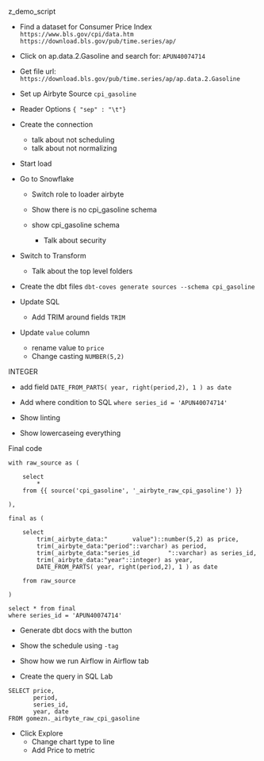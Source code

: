 z_demo_script

* Find a dataset for Consumer Price Index
`https://www.bls.gov/cpi/data.htm`
`https://download.bls.gov/pub/time.series/ap/`

* Click on ap.data.2.Gasoline and search for:
  `APUN40074714`

* Get file url:
`https://download.bls.gov/pub/time.series/ap/ap.data.2.Gasoline`

* Set up Airbyte Source
`cpi_gasoline`

* Reader Options
`{ "sep" : "\t"}`

* Create the connection
  * talk about not scheduling
  * talk about not normalizing
* Start load

* Go to Snowflake
  * Switch role to loader airbyte
  * Show there is no cpi_gasoline schema

  * show cpi_gasoline schema
    * Talk about security

* Switch to Transform
  * Talk about the top level folders

* Create the dbt files
`dbt-coves generate sources --schema cpi_gasoline`

* Update SQL
  * Add TRIM around fields
`TRIM`
* Update `value` column
  * rename value to `price`
  * Change casting
`NUMBER(5,2)`

INTEGER
* add field
`DATE_FROM_PARTS( year, right(period,2), 1 ) as date`

* Add where condition to SQL
`where series_id = 'APUN40074714'`

* Show linting

* Show lowercaseing everything



Final code
```
with raw_source as (

    select
        *
    from {{ source('cpi_gasoline', '_airbyte_raw_cpi_gasoline') }}

),

final as (

    select
        trim(_airbyte_data:"       value")::number(5,2) as price,
        trim(_airbyte_data:"period"::varchar) as period,
        trim(_airbyte_data:"series_id        "::varchar) as series_id,
        trim(_airbyte_data:"year"::integer) as year,
        DATE_FROM_PARTS( year, right(period,2), 1 ) as date

    from raw_source

)

select * from final
where series_id = 'APUN40074714'
```

* Generate dbt docs with the button

* Show the schedule using `-tag`
* Show how we run Airflow in Airflow tab

* Create the query in SQL Lab
```
SELECT price,
       period,
       series_id,
       year, date
FROM gomezn._airbyte_raw_cpi_gasoline
```

* Click Explore
  * Change chart type to line
  * Add Price to metric